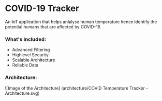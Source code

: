 # COVID-19 Tracker

An IoT application that helps anlalyse human temperature hence identify the potential humans that are affected by COVID-19.


### What's included:

- Advanced Filtering
- Highlevel Security
- Scalable Architecture
- Reliable Data

### Architecture:

![Image of the Architecture]
(architecture/COVID Temperature Tracker - Architecture.svg)
